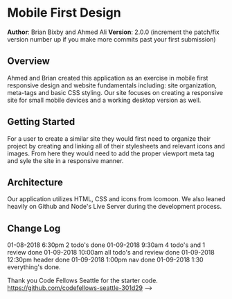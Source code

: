 # Mobile First Design

**Author**: Brian Bixby and Ahmed Ali
**Version**: 2.0.0 (increment the patch/fix version number up if you make more commits past your first submission)

## Overview
Ahmed and Brian created this application as an exercise in mobile first responsive design and website fundamentals including: site organization, meta-tags and basic CSS styling. Our site focuses on creating a responsive site for small mobile devices and a working desktop version as well.
<!-- Provide a high level overview of what this application is and why you are building it, beyond the fact that it's an assignment for a Code Fellows 301 class. (i.e. What's your problem domain?) -->

## Getting Started
<!-- What are the steps that a user must take in order to build this app on their own machine and get it running? -->
For a user to create a similar site they would first need to organize their project by creating and linking all of their stylesheets and relevant icons and images. From here they would need to add the proper viewport meta tag and syle the site in a responsive manner.

## Architecture
<!-- Provide a detailed description of the application design. What technologies (languages, libraries, etc) you're using, and any other relevant design information. -->
Our application utilizes HTML, CSS and icons from Icomoon. We also leaned heavily on Github and Node's Live Server during the development process.

## Change Log
<!-- Use this are to document the iterative changes made to your application as each feature is successfully implemented. Use time stamps. Here's an examples:

01-01-2001 4:59pm - Application now has a fully-functional express server, with GET and POST routes for the book resource.

## Credits and Collaborations
<!-- Give credit (and a link) to other people or resources that helped you build this application. -->

01-08-2018 6:30pm 2 todo's done
01-09-2018 9:30am 4 todo's and 1 review done
01-09-2018 10:00am all todo's and review done
01-09-2018 12:30pm header done
01-09-2018 1:00pm nav done
01-09-2018 1:30 everything's done.

Thank you Code Fellows Seattle for the starter code.
https://github.com/codefellows-seattle-301d29 
-->
```